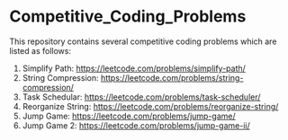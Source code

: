 # Competitive_Coding_Problems
This repository contains several competitive coding problems which are listed as follows:

1. Simplify Path: https://leetcode.com/problems/simplify-path/
2. String Compression: https://leetcode.com/problems/string-compression/
3. Task Schedular: https://leetcode.com/problems/task-scheduler/
4. Reorganize String: https://leetcode.com/problems/reorganize-string/
5. Jump Game: https://leetcode.com/problems/jump-game/
6. Jump Game 2: https://leetcode.com/problems/jump-game-ii/
